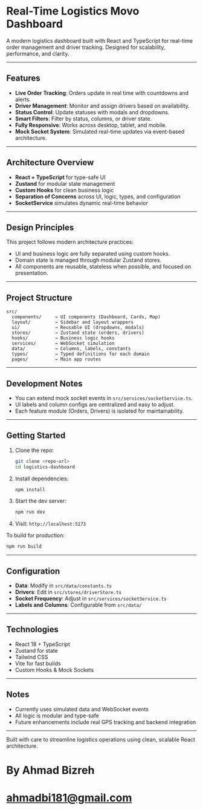 # Real-Time Logistics Movo Dashboard

A modern logistics dashboard built with React and TypeScript for real-time order management and driver tracking. Designed for scalability, performance, and clarity.

---

## Features

* **Live Order Tracking**: Orders update in real time with countdowns and alerts.
* **Driver Management**: Monitor and assign drivers based on availability.
* **Status Control**: Update statuses with modals and dropdowns.
* **Smart Filters**: Filter by status, columns, or driver state.
* **Fully Responsive**: Works across desktop, tablet, and mobile.
* **Mock Socket System**: Simulated real-time updates via event-based architecture.

---

## Architecture Overview

* **React + TypeScript** for type-safe UI
* **Zustand** for modular state management
* **Custom Hooks** for clean business logic
* **Separation of Concerns** across UI, logic, types, and configuration
* **SocketService** simulates dynamic real-time behavior

---

## Design Principles

This project follows modern architecture practices:
- UI and business logic are fully separated using custom hooks.
- Domain state is managed through modular Zustand stores.
- All components are reusable, stateless when possible, and focused on presentation.

---

## Project Structure

```
src/
  components/     → UI components (Dashboard, Cards, Map)
  layout/         → Sidebar and layout wrappers
  ui/             → Reusable UI (dropdowns, modals)
  stores/         → Zustand state (orders, drivers)
  hooks/          → Business logic hooks
  services/       → WebSocket simulation
  data/           → Columns, labels, constants
  types/          → Typed definitions for each domain
  pages/          → Main app routes
```

---

## Development Notes

- You can extend mock socket events in `src/services/socketService.ts`.
- UI labels and column configs are centralized and easy to adjust.
- Each feature module (Orders, Drivers) is isolated for maintainability.


---


## Getting Started

1. Clone the repo:

   ```bash
   git clone <repo-url>
   cd logistics-dashboard
   ```
2. Install dependencies:

   ```bash
   npm install
   ```
3. Start the dev server:

   ```bash
   npm run dev
   ```
4. Visit: `http://localhost:5173`

To build for production:

```bash
npm run build
```

---

## Configuration

* **Data**: Modify in `src/data/constants.ts`
* **Drivers**: Edit in `src/stores/driverStore.ts`
* **Socket Frequency**: Adjust in `src/services/socketService.ts`
* **Labels and Columns**: Configurable from `src/data/`

---

## Technologies

* React 18 + TypeScript
* Zustand for state
* Tailwind CSS
* Vite for fast builds
* Custom Hooks & Mock Sockets

---

## Notes

* Currently uses simulated data and WebSocket events
* All logic is modular and type-safe
* Future enhancements include real GPS tracking and backend integration

---

Built with care to streamline logistics operations using clean, scalable React architecture.

# By Ahmad Bizreh
# ahmadbi181@gmail.com
